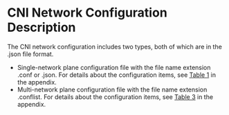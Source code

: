 # CNI Network Configuration Description<a name="EN-US_TOPIC_0184808073"></a>

The CNI network configuration includes two types, both of which are in the .json file format.

-   Single-network plane configuration file with the file name extension .conf or .json. For details about the configuration items, see  [Table 1](cni-parameters.md#en-us_topic_0184347952_table425023335913)  in the appendix.
-   Multi-network plane configuration file with the file name extension .conflist. For details about the configuration items, see  [Table 3](cni-parameters.md#en-us_topic_0184347952_table657910563105)  in the appendix.

